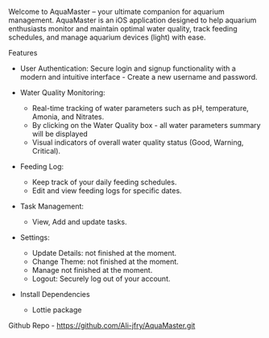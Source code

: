 Welcome to AquaMaster – your ultimate companion for aquarium management. AquaMaster is an iOS application designed to help aquarium enthusiasts monitor and maintain optimal water quality, track feeding schedules, and manage aquarium devices (light) with ease.

Features
* User Authentication: Secure login and signup functionality with a modern and intuitive interface - Create a new username and password.
* Water Quality Monitoring:
    * Real-time tracking of water parameters such as pH, temperature, Amonia, and Nitrates.
    * By clicking on the Water Quality box - all water parameters summary will be displayed
    * Visual indicators of overall water quality status (Good, Warning, Critical).
* Feeding Log:
    * Keep track of your daily feeding schedules.
    * Edit and view feeding logs for specific dates.


* Task Management:
    * View, Add and update tasks.
      
* Settings:
   * Update Details: not finished at the moment.
   * Change Theme: not finished at the moment.
   * Manage not finished at the moment.
   * Logout: Securely log out of your account.

* Install Dependencies
   * Lottie package

Github Repo -  https://github.com/Ali-jfry/AquaMaster.git


